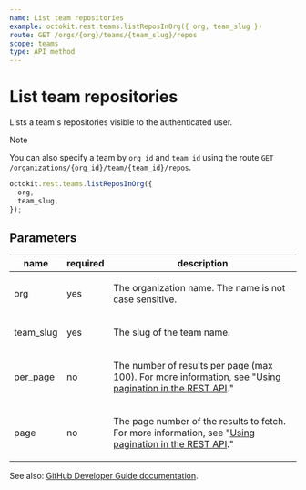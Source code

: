 ```yaml
---
name: List team repositories
example: octokit.rest.teams.listReposInOrg({ org, team_slug })
route: GET /orgs/{org}/teams/{team_slug}/repos
scope: teams
type: API method
---
```


# List team repositories

Lists a team's repositories visible to the authenticated user.

> [!NOTE]
> You can also specify a team by `org_id` and `team_id` using the route `GET /organizations/{org_id}/team/{team_id}/repos`.

```js
octokit.rest.teams.listReposInOrg({
  org,
  team_slug,
});
```

## Parameters

<table>
  <thead>
    <tr>
      <th>name</th>
      <th>required</th>
      <th>description</th>
    </tr>
  </thead>
  <tbody>
    <tr><td>org</td><td>yes</td><td>

The organization name. The name is not case sensitive.

</td></tr>
<tr><td>team_slug</td><td>yes</td><td>

The slug of the team name.

</td></tr>
<tr><td>per_page</td><td>no</td><td>

The number of results per page (max 100). For more information, see "[Using pagination in the REST API](https://docs.github.com/rest/using-the-rest-api/using-pagination-in-the-rest-api)."

</td></tr>
<tr><td>page</td><td>no</td><td>

The page number of the results to fetch. For more information, see "[Using pagination in the REST API](https://docs.github.com/rest/using-the-rest-api/using-pagination-in-the-rest-api)."

</td></tr>
  </tbody>
</table>

See also: [GitHub Developer Guide documentation](https://docs.github.com/rest/teams/teams#list-team-repositories).
